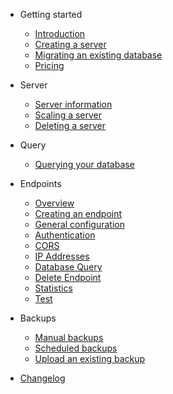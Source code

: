 - Getting started
  - [Introduction](/)
  - [Creating a server](start/create.md)
  - [Migrating an existing database](start/migrate.md)
  - [Pricing](start/pricing.md)

- Server
  - [Server information](server/information.md)
  - [Scaling a server](server/scale.md)
  - [Deleting a server](server/delete.md)

- Query
  - [Querying your database](query/query.md)
  
- Endpoints
  - [Overview](endpoints/overview.md)
  - [Creating an endpoint](endpoints/create.md)
  - [General configuration](endpoints/general.md)
  - [Authentication](endpoints/authentication.md)
  - [CORS](endpoints/cors.md)
  - [IP Addresses](endpoints/ip.md)
  - [Database Query](endpoints/query.md)
  - [Delete Endpoint](endpoints/delete.md)
  - [Statistics](endpoints/statistics.md)
  - [Test](endpoints/test.md)
  
- Backups
  - [Manual backups](backup/manual.md)
  - [Scheduled backups](backup/schedule.md)
  - [Upload an existing backup](backup/upload.md)

- [Changelog](changelog.md)
